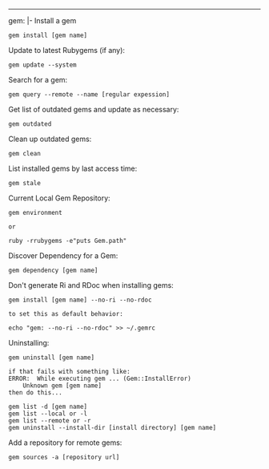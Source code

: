 --- 
gem: |-
  Install a gem
  
    gem install [gem name]
  
  Update to latest Rubygems (if any):
  
    gem update --system
  
  Search for a gem:
  
    gem query --remote --name [regular expession]
  
  Get list of outdated gems and update as necessary:
  
    gem outdated
  
  Clean up outdated gems:
  
    gem clean
  
  List installed gems by last access time:
  
    gem stale
  
  Current Local Gem Repository:
  
    gem environment
  
    or
  
    ruby -rrubygems -e"puts Gem.path"
  
  Discover Dependency for a Gem:
  
    gem dependency [gem name]
  
  Don't generate Ri and RDoc when installing gems:
  
    gem install [gem name] --no-ri --no-rdoc
  
    to set this as default behavior:
  
    echo "gem: --no-ri --no-rdoc" >> ~/.gemrc
  
  Uninstalling:
  
    gem uninstall [gem name]
  
    if that fails with something like:
    ERROR:  While executing gem ... (Gem::InstallError)
        Unknown gem [gem name]
    then do this...
  
    gem list -d [gem name]
    gem list --local or -l
    gem list --remote or -r
    gem uninstall --install-dir [install directory] [gem name]
  
  Add a repository for remote gems:
  
    gem sources -a [repository url]
